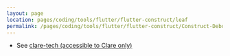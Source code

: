 ```yaml
---
layout: page
location: pages/coding/tools/flutter/flutter-construct/leaf
permalink: /pages/coding/tools/flutter/flutter-construct/Construct-Debugging
---
```


- See [clare-tech (accessible to Clare only)](https://github.com/claresudbery/clare-tech/tree/master/career/Construct/flutter-construct/construct-debugging.md)